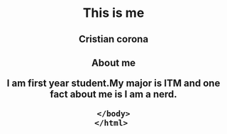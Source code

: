 <!DOCTYPE html>
 <html>
    <head>
	   <meta charset="utf-8">
	   <meta name="viewport" content="widith=device-widith, initial scale">
	   <title>This me</title>
	</head>
    <body>
	<header>
	    <h1>This is me</h1>
		<h2>Cristian corona<h2>
		 <p>About me</p>
		 <p>I am first year student.My major is ITM and one fact about me is I am a nerd.
		 
		 
		
		
		
    </body>
    </html> 
	   

